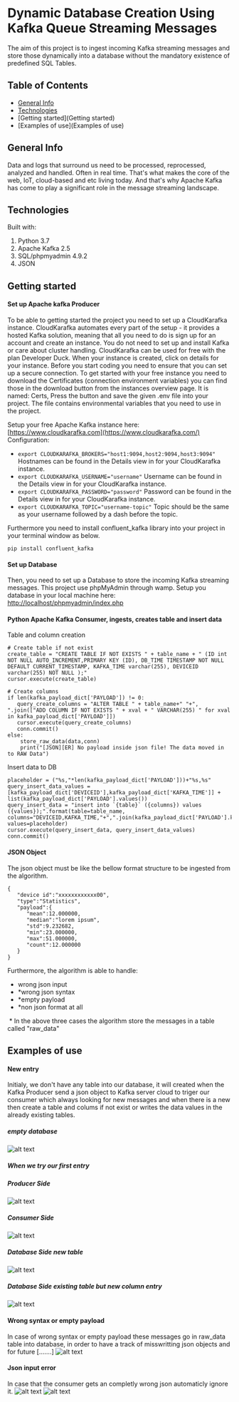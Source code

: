 # Dynamic Database Creation Using Kafka Queue Streaming Messages
The aim of this project is to ingest incoming Kafka streaming messages and store those dynamically into a database without the mandatory existence of predefined SQL Tables.

## Table of Contents
-   [General Info](GeneralInfo)
-   [Technologies](Technologies)
-   [Getting started](Getting started)
-  [Examples of use](Examples of use)

## General Info
Data and logs that surround us need to be processed, reprocessed, analyzed and handled. Often in real time. That's what makes the core of the web, IoT, cloud-based and etc living today. And that's why Apache Kafka has come to play a significant role in the message streaming landscape. 


## Technologies

Built with:
 1. Python 3.7
 2. Apache Kafka 2.5
 3. SQL/phpmyadmin 4.9.2
 4. JSON 

## Getting started
#### Set up Apache kafka Producer
To be able to getting started the project you need to set up a CloudKarafka instance. CloudKarafka automates every part of the setup - it provides a hosted Kafka solution, meaning that all you need to do is sign up for an account and create an instance. You do not need to set up and install Kafka or care about cluster handling. CloudKarafka can be used for free with the plan Developer Duck. 
When your instance is created, click on details for your instance. Before you start coding you need to ensure that you can set up a secure connection. To get started with your free instance you need to download the Certificates (connection environment variables) you can find those in the download button from the instances overview page. It is named: Certs, Press the button and save the given .env file into your project. The file contains environmental variables that you need to use in the project.

Setup your free Apache Kafka instance here: [https://www.cloudkarafka.com](https://www.cloudkarafka.com/) 
Configuration:

-   `export CLOUDKARAFKA_BROKERS="host1:9094,host2:9094,host3:9094"`  Hostnames can be found in the Details view in for your CloudKarafka instance.
-   `export CLOUDKARAFKA_USERNAME="username"`  Username can be found in the Details view in for your CloudKarafka instance.
-   `export CLOUDKARAFKA_PASSWORD="password"`  Password can be found in the Details view in for your CloudKarafka instance.
-   `export CLOUDKARAFKA_TOPIC="username-topic"`  Topic should be the same as your username followed by a dash before the topic.

Furthermore you need to install confluent_kafka library into your project in your terminal window as below.

```
pip install confluent_kafka
```
#### Set up Database
Then, you need to set up a Database to store the incoming Kafka streaming messages. This project use phpMyAdmin through wamp. 
Setup you database in your local machine here: [http://localhost/phpmyadmin/index.php](http://localhost/phpmyadmin/index.php)

#### Python Apache Kafka Consumer, ingests, creates table and insert data
Table and column creation
```
# Create table if not exist
create_table = "CREATE TABLE IF NOT EXISTS " + table_name + " (ID int NOT NULL AUTO_INCREMENT,PRIMARY KEY (ID), DB_TIME TIMESTAMP NOT NULL DEFAULT CURRENT_TIMESTAMP, KAFKA_TIME varchar(255), DEVICEID varchar(255) NOT NULL );"
cursor.execute(create_table)

# Create columns
if len(kafka_payload_dict['PAYLOAD']) != 0:
   query_create_columns = "ALTER TABLE " + table_name+" "+", ".join(["ADD COLUMN IF NOT EXISTS " + xval + " VARCHAR(255) " for xval in kafka_payload_dict['PAYLOAD']])
   cursor.execute(query_create_columns)
   conn.commit()
else:
    store_raw_data(data,conn)
    print("[JSON][ER] No payload inside json file! The data moved in to RAW Data")   
```


Insert data to DB
```
placeholder = ("%s,"*len(kafka_payload_dict['PAYLOAD']))+"%s,%s"
query_insert_data_values = [kafka_payload_dict['DEVICEID'],kafka_payload_dict['KAFKA_TIME']] + list(kafka_payload_dict['PAYLOAD'].values())
query_insert_data = "insert into `{table}` ({columns}) values ({values});".format(table=table_name, columns="DEVICEID,KAFKA_TIME,"+",".join(kafka_payload_dict['PAYLOAD'].keys()), values=placeholder)
cursor.execute(query_insert_data, query_insert_data_values)
conn.commit()    
```
#### JSON Object
The json object must be like the bellow format structure to be ingested from the algorithm.

```
{
   "device id":"xxxxxxxxxxxx00",
   "type":"Statistics",
   "payload":{
      "mean":12.000000,
      "median":"lorem ipsum",
      "std":9.232682,
      "min":23.000000,
      "max":51.000000,
      "count":12.000000
   }
}
```
Furthermore, the algorithm is able to handle:

 - wrong json input 
 - *wrong json syntax
 - *empty payload
 - *non json format at all 

&#8291; * In the above three cases the algorithm store the messages in a table called "raw_data" 


## Examples of use
#### New entry
Initialy, we don't have any table into our database, it will created when the Kafka Producer send a json object to Kafka server cloud to triger our consumer which always looking for new messages and when there is a new then create a table and colums if not exist or writes the data values in the already existing tables.
##### empty database
![alt text](images/1.png)
##### When we try our first entry
##### Producer Side
![alt text](images/2.png)
##### Consumer Side
![alt text](images/3.png)
##### Database Side new table
![alt text](images/4.png)
##### Database Side existing table but new column entry
![alt text](images/5.png)

#### Wrong syntax or empty payload
In case of wrong syntax or empty payload these messages go in raw_data table into database, in order to have a track of misswritting json objects and for future [.......] 
![alt text](images/6.png)
#### Json input error
In case that the consumer gets an completly wrong json automaticly ignore it.
![alt text](images/7.png)
![alt text](images/8.png)






